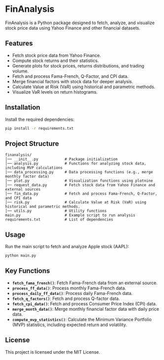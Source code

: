 # FinAnalysis

FinAnalysis is a Python package designed to fetch, analyze, and visualize stock price data using Yahoo Finance and other financial datasets.

## Features
- Fetch stock price data from Yahoo Finance.
- Compute stock returns and their statistics.
- Generate plots for stock prices, returns distributions, and trading volume.
- Fetch and process Fama-French, Q-Factor, and CPI data.
- Merge financial factors with stock data for deeper analysis.
- Calculate Value at Risk (VaR) using historical and parametric methods.
- Visualize VaR levels on return histograms.

## Installation
Install the required dependencies:
```bash
pip install -r requirements.txt
```

## Project Structure
```
finanalysis/
│── __init__.py            # Package initialization
│── analysis.py            # Functions for analyzing stock data, including MVP calculations
│── data_processing.py     # Data processing functions (e.g., merge monthly factor data)
│── plot.py                # Visualization functions using plotnine
│── request_data.py        # Fetch stock data from Yahoo Finance and external sources
│── fin_data.py            # Fetch and process Fama-French, Q-Factor, and CPI data
│── risk.py                # Calculate Value at Risk (VaR) using historical and parametric methods.
│── utils.py               # Utility functions
main.py                    # Example script to run analysis
requirements.txt           # List of dependencies
```

## Usage
Run the main script to fetch and analyze Apple stock (AAPL):
```bash
python main.py
```

## Key Functions
- **`fetch_fama_french()`**: Fetch Fama-French data from an external source.
- **`process_ff_data()`**: Process monthly Fama-French data.
- **`process_daily_ff_data()`**: Process daily Fama-French data.
- **`fetch_q_factors()`**: Fetch and process Q-factor data.
- **`fetch_cpi_data()`**: Fetch and process Consumer Price Index (CPI) data.
- **`merge_month_data()`**: Merge monthly financial factor data with daily price data.
- **`compute_mvp_statistics()`**: Calculate the Minimum Variance Portfolio (MVP) statistics, including expected return and volatility.

## License
This project is licensed under the MIT License.